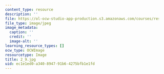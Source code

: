 ```yaml
---
content_type: resource
description: ''
file: https://ol-ocw-studio-app-production.s3.amazonaws.com/courses/res-18-006-calculus-revisited-single-variable-calculus-fall-2010/ec1e1ed0a340894791b64275bfb1e1fd_2_9.jpg
file_type: image/jpeg
image_metadata:
  caption: ''
  credit: ''
  image-alt: ''
learning_resource_types: []
ocw_type: OCWImage
resourcetype: Image
title: 2_9.jpg
uid: ec1e1ed0-a340-8947-91b6-4275bfb1e1fd
---
```

